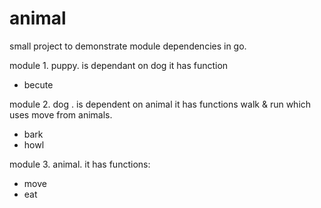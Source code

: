 # animal
small project to demonstrate module dependencies in go.

module 1. puppy.  is dependant on dog
  it has function
  -  becute

module 2. dog .   is dependent on animal
  it has functions
    walk & run which uses move from animals.
  -  bark
  -  howl

module 3. animal.
  it has functions:
  -  move
  -  eat
